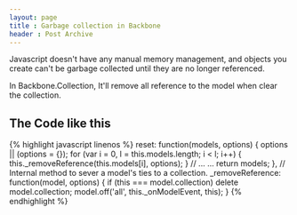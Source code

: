```yaml
---
layout: page
title : Garbage collection in Backbone
header : Post Archive
---
```


Javascript doesn't have any manual memory management, and objects you create can't be garbage collected until they are no longer referenced.

In Backbone.Collection, It'll remove all reference to the model when clear the collection.

## The Code like this

{% highlight javascript linenos %}
reset: function(models, options) {
  options || (options = {});
  for (var i = 0, l = this.models.length; i < l; i++) {
    this._removeReference(this.models[i], options);
  }
  // ... ...
  return models;
},
// Internal method to sever a model's ties to a collection.
_removeReference: function(model, options) {
  if (this === model.collection) delete model.collection;
  model.off('all', this._onModelEvent, this);
}
{% endhighlight %}